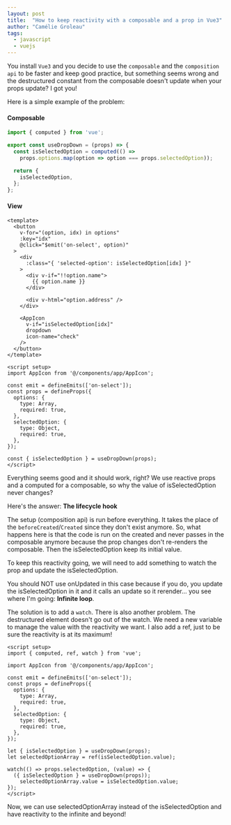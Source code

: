 ```yaml
---
layout: post
title:  "How to keep reactivity with a composable and a prop in Vue3"
author: "Camélie Groleau"
tags: 
  - javascript
  - vuejs
---
```

You install `Vue3` and you decide to use the `composable` and the `composition api`
to be faster and keep good practice, but something seems wrong and the destructured
constant from the composable doesn't update when your props update? I got you!
<!--more-->

Here is a simple example of the problem:

#### Composable

```js
import { computed } from 'vue';

export const useDropDown = (props) => {
  const isSelectedOption = computed(() =>
    props.options.map(option => option === props.selectedOption));

  return {
    isSelectedOption,
  };
};
```

#### View

```vuejs
<template>
  <button
    v-for="(option, idx) in options"
    :key="idx"
    @click="$emit('on-select', option)"
  >
    <div
      :class="{ 'selected-option': isSelectedOption[idx] }"
    >
      <div v-if="!!option.name">
        {{ option.name }}
      </div>

      <div v-html="option.address" />
    </div>

    <AppIcon
      v-if="isSelectedOption[idx]"
      dropdown
      icon-name="check"
    />
  </button>
</template>

<script setup>
import AppIcon from '@/components/app/AppIcon';

const emit = defineEmits(['on-select']);
const props = defineProps({
  options: {
    type: Array,
    required: true,
  },
  selectedOption: {
    type: Object,
    required: true,
  },
});

const { isSelectedOption } = useDropDown(props);
</script>
```

Everything seems good and it should work, right?
We use reactive props and a computed for a composable, so why the value
of isSelectedOption never changes?

Here's the answer: **The lifecycle hook**

The setup (composition api) is run before everything.
It takes the place of the `beforeCreated`/`Created` since they don't exist anymore.
So, what happens here is that the code is run on the created and never passes
in the composable anymore because the prop changes don't re-renders the composable.
Then the isSelectedOption keep its initial value.

To keep this reactivity going, we will need to add something to watch the prop
and update the isSelectedOption.

You should NOT use onUpdated in this case because if you do,
you update the isSelectedOption in it and it calls an update so it rerender...
you see where I'm going: **Infinite loop**.

The solution is to add a `watch`. There is also another problem.
The destructured element doesn't go out of the watch. We need a new variable
to manage the value with the reactivity we want. I also add a ref,
just to be sure the reactivity is at its maximum!

```vuejs
<script setup>
import { computed, ref, watch } from 'vue';

import AppIcon from '@/components/app/AppIcon';

const emit = defineEmits(['on-select']);
const props = defineProps({
  options: {
    type: Array,
    required: true,
  },
  selectedOption: {
    type: Object,
    required: true,
  },
});

let { isSelectedOption } = useDropDown(props);
let selectedOptionArray = ref(isSelectedOption.value);

watch(() => props.selectedOption, (value) => {
  ({ isSelectedOption } = useDropDown(props));
    selectedOptionArray.value = isSelectedOption.value;
});
</script>
```

Now, we can use selectedOptionArray instead of the isSelectedOption
and have reactivity to the infinite and beyond!
